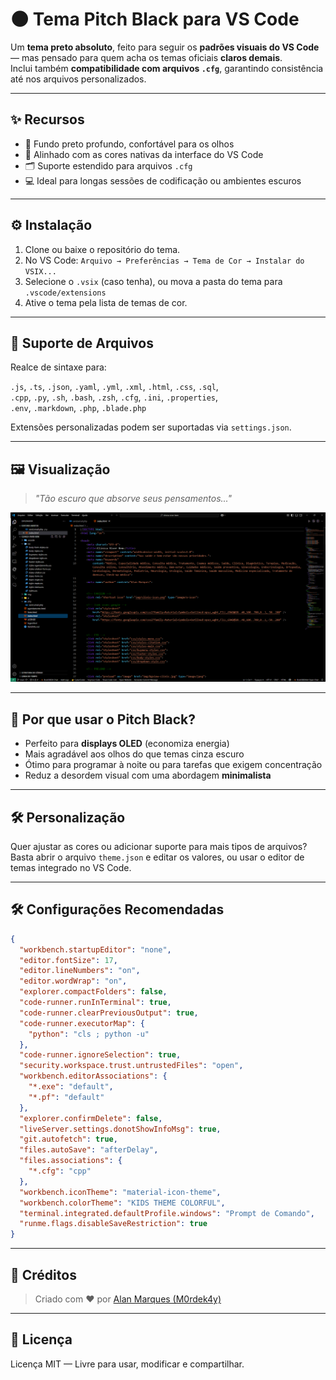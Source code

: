 # 🌑 Tema Pitch Black para VS Code

Um **tema preto absoluto**, feito para seguir os **padrões visuais do VS Code** — mas pensado para quem acha os temas oficiais **claros demais**.  
Inclui também **compatibilidade com arquivos `.cfg`**, garantindo consistência até nos arquivos personalizados.

---

## ✨ Recursos

- 🎨 Fundo preto profundo, confortável para os olhos  
- 🧩 Alinhado com as cores nativas da interface do VS Code  
- 🗂️ Suporte estendido para arquivos `.cfg`  
- 💻 Ideal para longas sessões de codificação ou ambientes escuros  

---

## ⚙️ Instalação

1. Clone ou baixe o repositório do tema.  
2. No VS Code: `Arquivo → Preferências → Tema de Cor → Instalar do VSIX...`  
3. Selecione o `.vsix` (caso tenha), ou mova a pasta do tema para `.vscode/extensions`  
4. Ative o tema pela lista de temas de cor.

---

## 📂 Suporte de Arquivos

Realce de sintaxe para:

`.js`, `.ts`, `.json`, `.yaml`, `.yml`, `.xml`, `.html`, `.css`, `.sql`,  
`.cpp`, `.py`, `.sh`, `.bash`, `.zsh`, `.cfg`, `.ini`, `.properties`,  
`.env`, `.markdown`, `.php`, `.blade.php`

Extensões personalizadas podem ser suportadas via `settings.json`.

---

## 🖼️ Visualização

> _"Tão escuro que absorve seus pensamentos..."_

![Preview](https://github.com/MarqueesDev/kids-theme/blob/main/screenshots/preview.png?raw=true)

---

## 📌 Por que usar o Pitch Black?

- Perfeito para **displays OLED** (economiza energia)
- Mais agradável aos olhos do que temas cinza escuro
- Ótimo para programar à noite ou para tarefas que exigem concentração
- Reduz a desordem visual com uma abordagem **minimalista**

---

## 🛠️ Personalização

Quer ajustar as cores ou adicionar suporte para mais tipos de arquivos?  
Basta abrir o arquivo `theme.json` e editar os valores, ou usar o editor de temas integrado no VS Code.

---

## 🛠️ Configurações Recomendadas

```json
{
  "workbench.startupEditor": "none",
  "editor.fontSize": 17,
  "editor.lineNumbers": "on",
  "editor.wordWrap": "on",
  "explorer.compactFolders": false,
  "code-runner.runInTerminal": true,
  "code-runner.clearPreviousOutput": true,
  "code-runner.executorMap": {
    "python": "cls ; python -u"
  },
  "code-runner.ignoreSelection": true,
  "security.workspace.trust.untrustedFiles": "open",
  "workbench.editorAssociations": {
    "*.exe": "default",
    "*.pf": "default"
  },
  "explorer.confirmDelete": false,
  "liveServer.settings.donotShowInfoMsg": true,
  "git.autofetch": true,
  "files.autoSave": "afterDelay",
  "files.associations": {
    "*.cfg": "cpp"
  },
  "workbench.iconTheme": "material-icon-theme",
  "workbench.colorTheme": "KIDS THEME COLORFUL",
  "terminal.integrated.defaultProfile.windows": "Prompt de Comando",
  "runme.flags.disableSaveRestriction": true
}
```

---

## 🙌 Créditos

> Criado com ❤️ por [Alan Marques (M0rdek4y)](https://github.com/MarqueesDev)

---

## 🧠 Licença

Licença MIT — Livre para usar, modificar e compartilhar.
